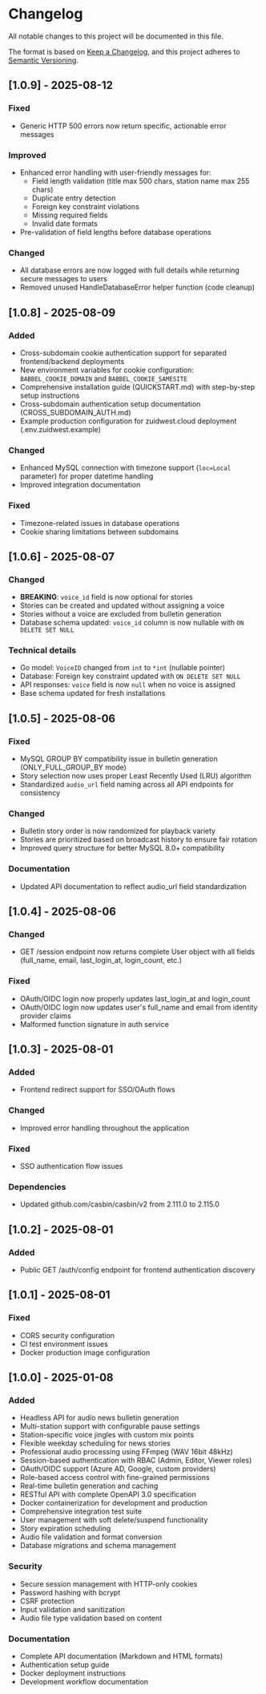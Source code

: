 # Changelog

All notable changes to this project will be documented in this file.

The format is based on [Keep a Changelog](https://keepachangelog.com/en/1.0.0/),
and this project adheres to [Semantic Versioning](https://semver.org/spec/v2.0.0.html).

## [1.0.9] - 2025-08-12

### Fixed
- Generic HTTP 500 errors now return specific, actionable error messages

### Improved
- Enhanced error handling with user-friendly messages for:
  - Field length validation (title max 500 chars, station name max 255 chars)
  - Duplicate entry detection
  - Foreign key constraint violations
  - Missing required fields
  - Invalid date formats
- Pre-validation of field lengths before database operations

### Changed
- All database errors are now logged with full details while returning secure messages to users
- Removed unused HandleDatabaseError helper function (code cleanup)

## [1.0.8] - 2025-08-09

### Added
- Cross-subdomain cookie authentication support for separated frontend/backend deployments
- New environment variables for cookie configuration: `BABBEL_COOKIE_DOMAIN` and `BABBEL_COOKIE_SAMESITE`
- Comprehensive installation guide (QUICKSTART.md) with step-by-step setup instructions
- Cross-subdomain authentication setup documentation (CROSS_SUBDOMAIN_AUTH.md)
- Example production configuration for zuidwest.cloud deployment (.env.zuidwest.example)

### Changed
- Enhanced MySQL connection with timezone support (`loc=Local` parameter) for proper datetime handling
- Improved integration documentation

### Fixed
- Timezone-related issues in database operations
- Cookie sharing limitations between subdomains

## [1.0.6] - 2025-08-07

### Changed
- **BREAKING**: `voice_id` field is now optional for stories
- Stories can be created and updated without assigning a voice
- Stories without a voice are excluded from bulletin generation
- Database schema updated: `voice_id` column is now nullable with `ON DELETE SET NULL`

### Technical details
- Go model: `VoiceID` changed from `int` to `*int` (nullable pointer)
- Database: Foreign key constraint updated with `ON DELETE SET NULL`
- API responses: `voice` field is now `null` when no voice is assigned
- Base schema updated for fresh installations

## [1.0.5] - 2025-08-06

### Fixed
- MySQL GROUP BY compatibility issue in bulletin generation (ONLY_FULL_GROUP_BY mode)
- Story selection now uses proper Least Recently Used (LRU) algorithm
- Standardized `audio_url` field naming across all API endpoints for consistency

### Changed
- Bulletin story order is now randomized for playback variety
- Stories are prioritized based on broadcast history to ensure fair rotation
- Improved query structure for better MySQL 8.0+ compatibility

### Documentation
- Updated API documentation to reflect audio_url field standardization

## [1.0.4] - 2025-08-06

### Changed
- GET /session endpoint now returns complete User object with all fields (full_name, email, last_login_at, login_count, etc.)

### Fixed
- OAuth/OIDC login now properly updates last_login_at and login_count
- OAuth/OIDC login now updates user's full_name and email from identity provider claims
- Malformed function signature in auth service

## [1.0.3] - 2025-08-01

### Added
- Frontend redirect support for SSO/OAuth flows

### Changed
- Improved error handling throughout the application

### Fixed
- SSO authentication flow issues

### Dependencies
- Updated github.com/casbin/casbin/v2 from 2.111.0 to 2.115.0

## [1.0.2] - 2025-08-01

### Added
- Public GET /auth/config endpoint for frontend authentication discovery

## [1.0.1] - 2025-08-01

### Fixed
- CORS security configuration
- CI test environment issues
- Docker production image configuration

## [1.0.0] - 2025-01-08

### Added
- Headless API for audio news bulletin generation
- Multi-station support with configurable pause settings
- Station-specific voice jingles with custom mix points
- Flexible weekday scheduling for news stories
- Professional audio processing using FFmpeg (WAV 16bit 48kHz)
- Session-based authentication with RBAC (Admin, Editor, Viewer roles)
- OAuth/OIDC support (Azure AD, Google, custom providers)
- Role-based access control with fine-grained permissions
- Real-time bulletin generation and caching
- RESTful API with complete OpenAPI 3.0 specification
- Docker containerization for development and production
- Comprehensive integration test suite
- User management with soft delete/suspend functionality
- Story expiration scheduling
- Audio file validation and format conversion
- Database migrations and schema management

### Security
- Secure session management with HTTP-only cookies
- Password hashing with bcrypt
- CSRF protection
- Input validation and sanitization
- Audio file type validation based on content

### Documentation
- Complete API documentation (Markdown and HTML formats)
- Authentication setup guide
- Docker deployment instructions
- Development workflow documentation